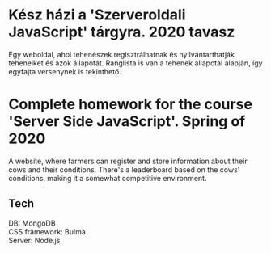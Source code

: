# Kész házi a 'Szerveroldali JavaScript' tárgyra. 2020 tavasz
Egy weboldal, ahol tehenészek regisztrálhatnak és nyilvántarthatják teheneiket és azok állapotát. Ranglista is van a tehenek állapotai alapján, így egyfajta versenynek is tekinthető.
# Complete homework for the course 'Server Side JavaScript'. Spring of 2020
A website, where farmers can register and store information about their cows and their conditions. There's a leaderboard based on the cows' conditions, making it a somewhat competitive environment.

## Tech
DB: MongoDB  
CSS framework: Bulma  
Server: Node.js
